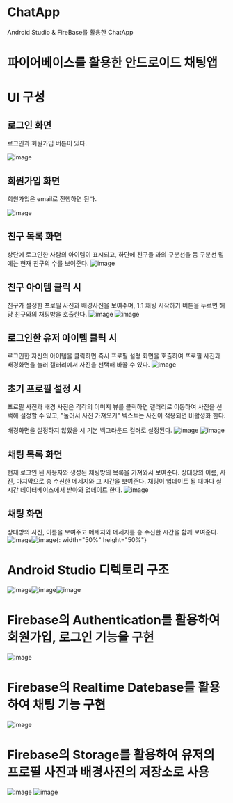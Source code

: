 # ChatApp
Android Studio &amp; FireBase를 활용한 ChatApp
# 파이어베이스를 활용한 안드로이드 채팅앱

# UI 구성
## 로그인 화면

로그인과 회원가입 버튼이 있다.

![image](https://github.com/jjw6712/ChatApp/assets/91660287/eddfbd50-3325-47ac-b888-db9d8b5d9cc5)


## 회원가입 화면

회원가입은 email로 진행하면 된다.

![image](https://github.com/jjw6712/ChatApp/assets/91660287/026653ed-be5c-4c1a-80d6-52ff2a207b09)


## 친구 목록 화면

상단에 로그인한 사람의 아이템이 표시되고, 하단에 친구들 과의 구분선을 둠
구분선 밑에는 현재 친구의 수를 보여준다.
![image](https://github.com/jjw6712/ChatApp/assets/91660287/b4aa9e65-0f7e-4252-b779-9ef5c18d2678)


## 친구 아이템 클릭 시 

친구가 설정한 프로필 사진과 배경사진을 보여주며, 1:1 채팅 시작하기 버튼을 누르면 해당 친구와의 채팅방을 호출한다.
![image](https://github.com/jjw6712/ChatApp/assets/91660287/349793ae-3ae1-488d-959f-b64fd374e25a)
![image](https://github.com/jjw6712/ChatApp/assets/91660287/d5ab9559-72c5-4cf5-bc35-532b54502c2c)


## 로그인한 유저 아이템 클릭 시

로그인한 자신의 아이템을 클릭하면 즉시 프로필 설정 화면을 호출하여 프로필 사진과 배경화면을 눌러 갤러리에서 사진을 선택해 바꿀 수 있다.
![image](https://github.com/jjw6712/ChatApp/assets/91660287/cb045e25-d78c-4010-995b-015a1ff3e57b)


## 초기 프로필 설정 시

프로필 사진과 배경 사진은 각각의 이미지 뷰를 클릭하면 갤러리로 이동하여 사진을 선택해 설정할 수 있고, 
"눌러서 사진 가져오기" 텍스트는 사진이 적용되면 비활성화 한다.

배경화면을 설정하지 않았을 시 기본 백그라운드 컬러로 설정된다.
![image](https://github.com/jjw6712/ChatApp/assets/91660287/04e0f0c9-e186-4a73-ad83-48b5a7f3e128)
![image](https://github.com/jjw6712/ChatApp/assets/91660287/94217780-037f-4e12-b382-c64aa46cb585)


## 채팅 목록 화면

현재 로그인 된 사용자와 생성된 채팅방의 목록을 가져와서 보여준다.
상대방의 이름, 사진, 마지막으로 송 수신한 메세지와 그 시간을 보여준다.
채팅이 업데이트 될 때마다 실시간 데이터베이스에서 받아와 업데이트 한다.
 ![image](https://github.com/jjw6712/ChatApp/assets/91660287/2425f88a-af14-43b5-93b8-5299d2eba11c)


## 채팅 화면

상대방의 사진, 이름을 보여주고 메세지와 메세지를 송 수신한 시간을 함께 보여준다.
![image](https://github.com/jjw6712/ChatApp/assets/91660287/72ac3fdc-d387-41b5-872c-2a95289458ea)![image](https://github.com/jjw6712/ChatApp/assets/91660287/36274639-3efe-4473-a104-9c661fe2be48){: width="50%" height="50%"}




# Android Studio 디렉토리 구조
    
![image](https://github.com/jjw6712/ChatApp/assets/91660287/25fff801-c9ec-4f93-9128-089df67cf7af)![image](https://github.com/jjw6712/ChatApp/assets/91660287/aa8cecc9-06dc-4783-8636-0cc70d090991)![image](https://github.com/jjw6712/ChatApp/assets/91660287/fea11282-3146-43b7-8cbf-2aa7b11e97bd)



 

# Firebase의 Authentication를 활용하여 회원가입, 로그인 기능을 구현 

![image](https://github.com/jjw6712/ChatApp/assets/91660287/c44bb7ec-ddfc-428b-8629-e50a6346827d)


# Firebase의 Realtime Datebase를 활용하여 채팅 기능 구현

![image](https://github.com/jjw6712/ChatApp/assets/91660287/2a5af66c-33c6-4d54-9343-8a5886238426)




# Firebase의 Storage를 활용하여 유저의 프로필 사진과 배경사진의 저장소로 사용

![image](https://github.com/jjw6712/ChatApp/assets/91660287/4c3cb963-b266-4dbd-909c-eaba2a202d37) ![image](https://github.com/jjw6712/ChatApp/assets/91660287/60ba26ed-7833-45ed-bcdf-f2d003016a12)



